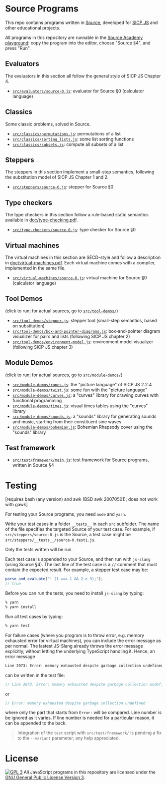 # Source Programs

This repo contains programs written in [Source](<https://en.wikipedia.org/wiki/Source_(programming_language)>), developed for [SICP JS](https://en.wikipedia.org/wiki/Structure_and_Interpretation_of_Computer_Programs,_JavaScript_Adaptation) and other educational projects.

All programs in this repository are runnable in the [Source Academy playground](https://sourceacademy.nus.edu.sg/playground#chap=4): copy the program into the editor, choose "Source §4", and press "Run".

## Evaluators

The evaluators in this section all follow the general style of SICP JS Chapter 4.

- [`src/evaluators/source-0.js`](https://github.com/source-academy/source-programs/blob/master/src/evaluators/source-0.js): evaluator for Source §0 (calculator language)


## Classics

Some classic problems, solved in Source.

- [`src/classics/permutations.js`](https://github.com/source-academy/source-programs/blob/master/src/classics/permutations.js): permutations of a list
- [`src/classics/sorting_lists.js`](https://github.com/source-academy/source-programs/blob/master/src/classics/sorting_lists.js): some list sorting functions
- [`src/classics/subsets.js`](https://github.com/source-academy/source-programs/blob/master/src/classics/subsets.js): compute all subsets of a list

## Steppers

The steppers in this section implement a small-step semantics, following the substitution model of SICP JS Chapter 1 and 2.

- [`src/steppers/source-0.js`](https://github.com/source-academy/source-programs/blob/master/src/steppers/source-0.js): stepper for Source §0

## Type checkers

The type checkers in this section follow a rule-based static semantics available in [doc/type-checking.pdf](https://github.com/source-academy/source-programs/blob/master/doc/type-checking.pdf).

- [`src/type-checkers/source-0.js`](https://github.com/source-academy/source-programs/blob/master/src/type-checkers/source-0.js): type checker for Source §0

## Virtual machines

The virtual machines in this section are SECD-style and follow a description in [doc/virtual-machines.pdf](https://github.com/source-academy/source-programs/blob/master/doc/virtual-machines.pdf). Each virtual machine comes with a compiler, implemented in the same file.

- [`src/virtual-machines/source-0.js`](https://github.com/source-academy/source-programs/blob/master/src/virtual-machines/source-0.js): virtual machine for Source §0 (calculator language)

## Tool Demos

(click to run; for actual sources, go to [`src/tool-demos/`](https://github.com/source-academy/source-programs/blob/master/src/tool-demos/))

- [`src/tool-demos/stepper.js`](https://tinyurl.com/SICPJS-stepper): stepper tool (small-step semantics, based on substitution)
- [`src/tool-demos/box-and-pointer-diagrams.js`](https://tinyurl.com/SICPJS-box-and-pointer): box-and-pointer diagram visualizer for pairs and lists (following SICP JS chapter 2)
- [`src/tool-demos/environment-model.js`](https://tinyurl.com/SICPJS-env-diagram): environment model visualizer (following SICP JS chapter 3)

## Module Demos

(click to run; for actual sources, go to [`src/module-demos/`](https://github.com/source-academy/source-programs/blob/master/src/module-demos/))

- [`src/module-demos/runes.js`](https://tinyurl.com/SICPJS-hearts): the "picture language" of SICP JS 2.2.4
- [`src/module-demos/twist.js`](https://tinyurl.com/SICPJS-twist): some fun with the "picture language"
- [`src/module-demos/curves.js`](https://tinyurl.com/SICPJS-circle): a "curves" library for drawing curves with functional programming
- [`src/module-demos/times.js`](https://tinyurl.com/SICPJS-timestables): visual times tables using the "curves" library
- [`src/module-demos/sounds.js`](https://tinyurl.com/SICPJS-siren): a "sounds" library for generating sounds and music, starting from their constituent sine waves
- [`src/module-demos/bohemian.js`](https://tinyurl.com/SICPJS-rhapsody): Bohemian Rhapsody cover using the "sounds" library

## Test framework

- [`src/test/framework/main.js`](https://github.com/source-academy/source-programs/blob/master/src/test/framework/): test framework for Source programs, written in Source §4

# Testing

[requires bash (any version) and awk (BSD awk 20070501); does not work with gawk]

For testing your Source programs, you need `node` and `yarn`.

Write your test cases in a folder `__tests__` in each `src` subfolder. The name of the file specifies the targeted Source of your test case. For example, if `src/steppers/source-0.js` is the Source, a test case might be `src/steppers/__tests__/source-0.test1.js`.

Only the tests written will be run.

Each test case is appended to your Source, and then run with `js-slang` (using Source §4). The last line of the test case is a `//` comment that must contain the expected result. For example, a stepper test case may be:

```js
parse_and_evaluate("! (1 === 1 && 2 > 3);");
// true
```

Before you can run the tests, you need to install `js-slang` by typing:

```sh
% yarn
% yarn install
```

Run all test cases by typing:

```sh
% yarn test
```

For failure cases (where you program is to throw error, e.g. memory exhausted error for virtual machines), you can include the error message as per normal. The lastest JS-Slang already throws the error message explicitly, without letting the underlying TypeScript handling it. Hence, an error message

```sh
Line 2073: Error: memory exhausted despite garbage collection undefined
```

can be written in the test file:

```js
// Line 2073: Error: memory exhausted despite garbage collection undefined
```

or

```js
// Error: memory exhausted despite garbage collection undefined
```

where only the part that starts from `Error:` will be compared. Line number is be ignored as it varies. If line number is needed for a particular reason, it can be appended to the back.

> Integration of the `test` script with `src/test/framework/` is pending a fix to the `--variant` parameter; any help appreciated.

# License

[![GPL 3][gpl3-image]][gpl3]
All JavaScript programs in this repository are licensed under the
[GNU General Public License Version 3][gpl3].

[gpl3]: https://www.gnu.org/licenses/gpl-3.0.en.html
[gpl3-image]: https://upload.wikimedia.org/wikipedia/commons/thumb/7/79/License_icon-gpl.svg/50px-License_icon-gpl.svg.png

